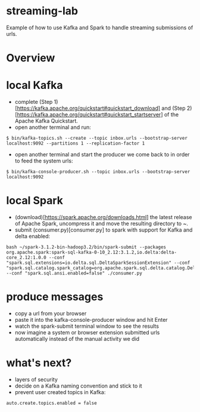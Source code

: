 # streaming-lab
Example of how to use Kafka and Spark to handle streaming submissions of urls.

# Overview

# local Kafka

+ complete (Step 1)[https://kafka.apache.org/quickstart#quickstart_download] and (Step 2)[https://kafka.apache.org/quickstart#quickstart_startserver] of the Apache Kafka Quickstart.
+ open another terminal and run:
```
$ bin/kafka-topics.sh --create --topic inbox.urls --bootstrap-server localhost:9092 --partitions 1 --replication-factor 1
```
+ open another terminal and start the producer we come back to in order to feed the system urls:
```
$ bin/kafka-console-producer.sh --topic inbox.urls --bootstrap-server localhost:9092
```

# local Spark

+ (download)[https://spark.apache.org/downloads.html] the latest release of Apache Spark, uncompress it and move the resulting directory to ~.
+ submit (consumer.py)[consumer.py] to spark with support for Kafka and delta enabled:
```
bash ~/spark-3.1.2-bin-hadoop3.2/bin/spark-submit --packages org.apache.spark:spark-sql-kafka-0-10_2.12:3.1.2,io.delta:delta-core_2.12:1.0.0 --conf "spark.sql.extensions=io.delta.sql.DeltaSparkSessionExtension" --conf "spark.sql.catalog.spark_catalog=org.apache.spark.sql.delta.catalog.DeltaCatalog" --conf "spark.sql.ansi.enabled=false" ./consumer.py
```

# produce messages
+ copy a url from your browser
+ paste it into the kafka-console-producer window and hit Enter
+ watch the spark-submit terminal window to see the results
+ now imagine a system or browser extension submitted urls automatically instead of the manual activity we did

# what's next?
+ layers of security
+ decide on a Kafka naming convention and stick to it
+ prevent user created topics in Kafka:
```
auto.create.topics.enabled = false
```